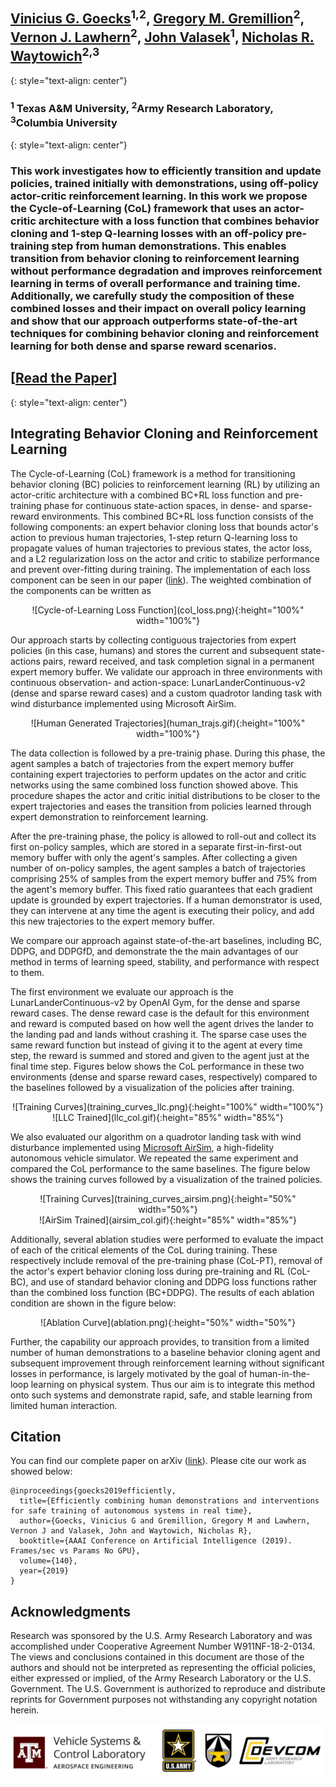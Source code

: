 &nbsp;  
## [Vinicius G. Goecks](https://www.vggoecks.com/)<sup>1,2</sup>, [Gregory M. Gremillion](https://scholar.google.com/citations?user=F5GopigAAAAJ&hl=en&oi=ao)<sup>2</sup>, [Vernon J. Lawhern](https://scholar.google.com/citations?user=9tJ4piEAAAAJ&hl=en)<sup>2</sup>,  [John Valasek](https://engineering.tamu.edu/aerospace/profiles/jvalasek.html)<sup>1</sup>, [Nicholas R. Waytowich](http://liinc.bme.columbia.edu/author/nick-waytowich/)<sup>2,3</sup>
{: style="text-align: center"}

### <sup>1</sup> Texas A&M University, <sup>2</sup>Army Research Laboratory, <sup>3</sup>Columbia University
{: style="text-align: center"}

### This work investigates how to efficiently transition and update policies, trained initially with demonstrations, using off-policy actor-critic reinforcement learning. In this work we propose the Cycle-of-Learning (CoL) framework that uses an actor-critic architecture with a loss function that combines behavior cloning and 1-step Q-learning losses with an off-policy pre-training step from human demonstrations. This enables transition from behavior cloning to reinforcement learning without performance degradation and improves reinforcement learning in terms of overall performance and training time. Additionally, we carefully study the composition of these combined losses and their impact on overall policy learning and show that our approach outperforms state-of-the-art techniques for combining behavior cloning and reinforcement learning for both dense and sparse reward scenarios.

## [[Read the Paper](https://arxiv.org/abs/1810.11545)]
{: style="text-align: center"}

## Integrating Behavior Cloning and Reinforcement Learning

The Cycle-of-Learning (CoL) framework is a method for transitioning behavior cloning (BC) policies to reinforcement learning (RL) by utilizing an actor-critic architecture with a combined BC+RL loss function and pre-training phase for continuous state-action spaces, in dense- and sparse-reward environments.
This combined BC+RL loss function consists of the following components: an expert behavior cloning loss that bounds actor's action to previous human trajectories, 1-step return Q-learning loss to propagate values of human trajectories to previous states, the actor loss, and a L2 regularization loss on the actor and critic to stabilize performance and prevent over-fitting during training. 
The implementation of each loss component can be seen in our paper ([link](https://arxiv.org/abs/1810.11545)). The weighted combination of the components can be written as

<div style="text-align: center">
![Cycle-of-Learning Loss Function](col_loss.png){:height="100%" width="100%"}
</div>

Our approach starts by collecting contiguous trajectories from expert policies (in this case, humans) and stores the current and subsequent state-actions pairs, reward received, and task completion signal in a permanent expert memory buffer.
We validate our approach in three environments with continuous observation- and action-space: LunarLanderContinuous-v2 (dense and sparse reward cases) and a custom quadrotor landing task with wind disturbance implemented using Microsoft AirSim.

<div style="text-align: center">
![Human Generated Trajectories](human_trajs.gif){:height="100%" width="100%"}
</div>

The data collection is followed by a pre-trainig phase. During this phase, the agent samples a batch of trajectories from the expert memory buffer containing expert trajectories to perform updates on the actor and critic networks using the same combined loss function showed above.
This procedure shapes the actor and critic initial distributions to be closer to the expert trajectories and eases the transition from policies learned through expert demonstration to reinforcement learning.

After the pre-training phase, the policy is allowed to roll-out and collect its first on-policy samples, which are stored in a separate first-in-first-out memory buffer with only the agent's samples.
After collecting a given number of on-policy samples, the agent samples a batch of trajectories comprising 25% of samples from the expert memory buffer and 75% from the agent's memory buffer.
This fixed ratio guarantees that each gradient update is grounded by expert trajectories.
If a human demonstrator is used, they can intervene at any time the agent is executing their policy, and add this new trajectories to the expert memory buffer.

We compare our approach against state-of-the-art baselines, including BC, DDPG, and DDPGfD, and demonstrate the the main advantages of our method in terms of learning speed, stability, and performance with respect to them.

The first environment we evaluate our approach is the LunarLanderContinuous-v2 by OpenAI Gym, for the dense and sparse reward cases. The dense reward case is the default for this environment and reward is computed based on how well the agent drives the lander to the landing pad and lands without crashing it. The sparse case uses the same reward function but instead of giving it to the agent at every time step, the reward is summed and stored and given to the agent just at the final time step.
Figures below shows the CoL performance in these two environments (dense and sparse reward cases, respectively) compared to the baselines followed by a visualization of the policies after training.

<div style="text-align: center">
![Training Curves](training_curves_llc.png){:height="100%" width="100%"}
</div>

<div style="text-align: center">
![LLC Trained](llc_col.gif){:height="85%" width="85%"}
</div>

We also evaluated our algorithm on a quadrotor landing task with wind disturbance implemented using [Microsoft AirSim](https://github.com/microsoft/AirSim), a high-fidelity autonomous vehicle simulator. We repeated the same experiment and compared the CoL performance to the same baselines. The figure below shows the training curves followed by a visualization of the trained policies.

<div style="text-align: center">
![Training Curves](training_curves_airsim.png){:height="50%" width="50%"}
</div>

<div style="text-align: center">
![AirSim Trained](airsim_col.gif){:height="85%" width="85%"}
</div>


Additionally, several ablation studies were performed to evaluate the impact of each of the critical elements of the CoL during training.
These respectively include removal of the pre-training phase (CoL-PT), removal of the actor's expert behavior cloning loss during pre-training and RL (CoL-BC), and use of standard behavior cloning and DDPG loss functions rather than the combined loss function (BC+DDPG).
The results of each ablation condition are shown in the figure below:

<div style="text-align: center">
![Ablation Curve](ablation.png){:height="50%" width="50%"}
</div>

Further, the capability our approach provides, to transition from a limited number of human demonstrations to a baseline behavior cloning agent and subsequent improvement through reinforcement learning without significant losses in performance, is largely motivated by the goal of human-in-the-loop learning on physical system.
Thus our aim is to integrate this method onto such systems and demonstrate rapid, safe, and stable learning from limited human interaction.

## Citation

You can find our complete paper on arXiv ([link](https://arxiv.org/abs/1810.11545)). Please cite our work as showed below:
```
@inproceedings{goecks2019efficiently,
  title={Efficiently combining human demonstrations and interventions for safe training of autonomous systems in real time},
  author={Goecks, Vinicius G and Gremillion, Gregory M and Lawhern, Vernon J and Valasek, John and Waytowich, Nicholas R},
  booktitle={AAAI Conference on Artificial Intelligence (2019). Frames/sec vs Params No GPU},
  volume={140},
  year={2019}
}
```

## Acknowledgments

Research was sponsored by the U.S. Army Research Laboratory and was accomplished under Cooperative Agreement Number W911NF-18-2-0134. The views and conclusions contained in this document are those of the authors and should not be interpreted as representing the official policies, either expressed or implied, of the Army Research Laboratory or the U.S. Government. The U.S. Government is authorized to reproduce and distribute reprints for Government purposes not withstanding any copyright notation herein.

![Lab Logos](lab_logos.png)
